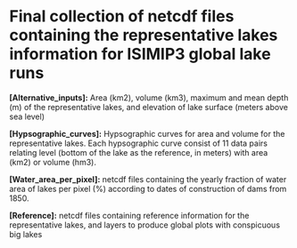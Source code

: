 # Final collection of netcdf files containing the representative lakes information for ISIMIP3 global lake runs  <br />

**[Alternative_inputs]:** Area (km2), volume (km3), maximum and mean depth (m) of the representative lakes, and elevation of lake surface (meters above sea level) <br />

**[Hypsographic_curves]:** Hypsographic curves for area and volume for the representative lakes. Each hypsographic curve consist of 11 data pairs relating level (bottom of the lake as the reference, in meters) with area (km2) or volume (hm3).  <br />

**[Water_area_per_pixel]:** netcdf files containing the yearly fraction of water area of lakes per pixel (%) according to dates of construction of dams from 1850. <br />

**[Reference]:** netcdf files containing reference information for the representative lakes, and layers to produce global plots with conspicuous big lakes


